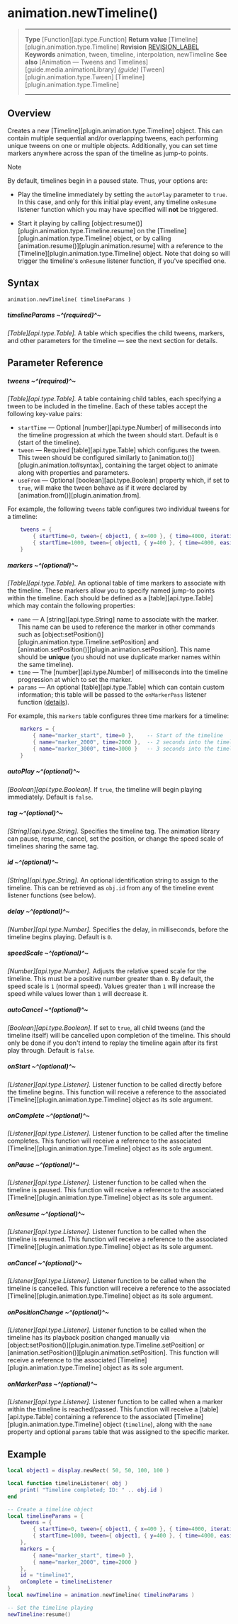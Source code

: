 # animation.newTimeline()

> --------------------- ------------------------------------------------------------------------------------------
> __Type__              [Function][api.type.Function]
> __Return value__      [Timeline][plugin.animation.type.Timeline]
> __Revision__          [REVISION_LABEL](REVISION_URL)
> __Keywords__          animation, tween, timeline, interpolation, newTimeline
> __See also__			[Animation &mdash; Tweens and Timelines][guide.media.animationLibrary] _(guide)_
>						[Tween][plugin.animation.type.Tween]
>						[Timeline][plugin.animation.type.Timeline]
> --------------------- ------------------------------------------------------------------------------------------


## Overview

Creates a new [Timeline][plugin.animation.type.Timeline] object. This can contain multiple sequential and/or overlapping tweens, each performing unique tweens on one or multiple objects. Additionally, you can set time markers anywhere across the span of the timeline as <nobr>jump-to</nobr> points.

<div class="guide-notebox">
<div class="notebox-title">Note</div>

By default, timelines begin in a paused state. Thus, your options are:

* Play the timeline immediately by setting the `autoPlay` parameter to `true`. In this case, and only for this initial play event, any timeline `onResume` listener function which you may have specified will __not__ be triggered.

* Start it playing by calling [object:resume()][plugin.animation.type.Timeline.resume] on the [Timeline][plugin.animation.type.Timeline] object, or by calling [animation.resume()][plugin.animation.resume] with a reference to the [Timeline][plugin.animation.type.Timeline] object. Note that doing so will trigger the timeline's `onResume` listener function, if you've specified one.

</div>


## Syntax

	animation.newTimeline( timelineParams )

##### timelineParams ~^(required)^~
_[Table][api.type.Table]._ A table which specifies the child tweens, markers, and other parameters for the timeline&nbsp;&mdash; see the next section for details.


## Parameter Reference

##### tweens ~^(required)^~
_[Table][api.type.Table]._ A table containing child tables, each specifying a tween to be included in the timeline. Each of these tables accept the following <nobr>key-value</nobr> pairs:

* `startTime` &mdash; Optional [number][api.type.Number] of milliseconds into the timeline progression at which the tween should start. Default is `0` (start&nbsp;of the&nbsp;timeline).
* `tween` &mdash; Required [table][api.type.Table] which configures the tween. This tween should be configured similarly to [animation.to()][plugin.animation.to#syntax], containing the target object to animate along with properties and parameters.
* `useFrom` &mdash; Optional [boolean][api.type.Boolean] property which, if set to `true`, will make the tween behave as if it were declared by [animation.from()][plugin.animation.from].

For example, the following `tweens` table configures two individual tweens for a timeline:

``````lua
	tweens = {
		{ startTime=0, tween={ object1, { x=400 }, { time=4000, iterations=5, reflect=true } } },
		{ startTime=1000, tween={ object1, { y=400 }, { time=4000, easing=easing.outQuad } } }
	}
``````

##### markers ~^(optional)^~
_[Table][api.type.Table]._ An optional table of time markers to associate with the timeline. These markers allow you to specify named <nobr>jump-to</nobr> points within the timeline. Each should be defined as a [table][api.type.Table] which may contain the following properties:

* `name` &mdash; A [string][api.type.String] name to associate with the marker. This name can be used to reference the marker in other commands such as [object:setPosition()][plugin.animation.type.Timeline.setPosition] and [animation.setPosition()][plugin.animation.setPosition]. This name should be __unique__ (you&nbsp;should not use duplicate marker names within the same&nbsp;timeline).
* `time` &mdash; The [number][api.type.Number] of milliseconds into the timeline progression at which to set the marker.
* `params` &mdash; An optional [table][api.type.Table] which can contain custom information; this table will be passed to the `onMarkerPass` listener function \([details](#onMarkerPass)\).

For example, this `markers` table configures three time markers for a timeline:

``````lua
	markers = {
		{ name="marker_start", time=0 },    -- Start of the timeline
		{ name="marker_2000", time=2000 },  -- 2 seconds into the timeline
		{ name="marker_3000", time=3000 }   -- 3 seconds into the timeline
	}
``````

##### autoPlay ~^(optional)^~
_[Boolean][api.type.Boolean]._ If `true`, the timeline will begin playing immediately. Default is `false`.

##### tag ~^(optional)^~
_[String][api.type.String]._ Specifies the timeline tag. The animation library can pause, resume, cancel, set the position, or change the speed scale of timelines sharing the same tag.

##### id ~^(optional)^~
_[String][api.type.String]._ An optional identification string to assign to the timeline. This can be retrieved as `obj.id` from any of the timeline event listener functions (see&nbsp;below).

##### delay ~^(optional)^~
_[Number][api.type.Number]._ Specifies the delay, in milliseconds, before the timeline begins playing. Default is `0`.

##### speedScale ~^(optional)^~
_[Number][api.type.Number]._ Adjusts the relative speed scale for the timeline. This must be a positive number greater than `0`. By default, the speed scale is `1` (normal&nbsp;speed). Values greater than `1` will increase the speed while values lower than `1` will decrease it.

##### autoCancel ~^(optional)^~
_[Boolean][api.type.Boolean]._ If set to `true`, all child tweens (and&nbsp;the timeline&nbsp;itself) will be cancelled upon completion of the timeline. This should only be done if you don't intend to replay the timeline again after its first play through. Default is `false`.

<a id="timeline-events"></a>

##### onStart ~^(optional)^~
_[Listener][api.type.Listener]._ Listener function to be called directly before the timeline begins. This function will receive a reference to the associated [Timeline][plugin.animation.type.Timeline] object as its sole argument.

##### onComplete ~^(optional)^~
_[Listener][api.type.Listener]._ Listener function to be called after the timeline completes. This function will receive a reference to the associated [Timeline][plugin.animation.type.Timeline] object as its sole argument.

##### onPause ~^(optional)^~
_[Listener][api.type.Listener]._ Listener function to be called when the timeline is paused. This function will receive a reference to the associated [Timeline][plugin.animation.type.Timeline] object as its sole argument.

##### onResume ~^(optional)^~
_[Listener][api.type.Listener]._ Listener function to be called when the timeline is resumed. This function will receive a reference to the associated [Timeline][plugin.animation.type.Timeline] object as its sole argument.

##### onCancel ~^(optional)^~
_[Listener][api.type.Listener]._ Listener function to be called when the timeline is cancelled. This function will receive a reference to the associated [Timeline][plugin.animation.type.Timeline] object as its sole argument.

##### onPositionChange ~^(optional)^~
_[Listener][api.type.Listener]._ Listener function to be called when the timeline has its playback position changed manually via [object:setPosition()][plugin.animation.type.Timeline.setPosition] or [animation.setPosition()][plugin.animation.setPosition]. This function will receive a reference to the associated [Timeline][plugin.animation.type.Timeline] object as its sole argument.

<a id="onMarkerPass"></a>

##### onMarkerPass ~^(optional)^~
_[Listener][api.type.Listener]._ Listener function to be called when a marker within the timeline is reached/passed. This function will receive a [table][api.type.Table] containing a reference to the associated [Timeline][plugin.animation.type.Timeline] object (`timeline`), along with the `name` property and optional `params` table that was assigned to the specific marker.


## Example

``````lua
local object1 = display.newRect( 50, 50, 100, 100 )

local function timelineListener( obj )
	print( "Timeline completed; ID: " .. obj.id )
end

-- Create a timeline object
local timelineParams = {
	tweens = {
		{ startTime=0, tween={ object1, { x=400 }, { time=4000, iterations=5, reflect=true } } },
		{ startTime=1000, tween={ object1, { y=400 }, { time=4000, easing=easing.outQuad } } }
	},
	markers = {
		{ name="marker_start", time=0 },
		{ name="marker_2000", time=2000 }
	},
	id = "timeline1",
	onComplete = timelineListener
}
local newTimeline = animation.newTimeline( timelineParams )

-- Set the timeline playing
newTimeline:resume()
``````
